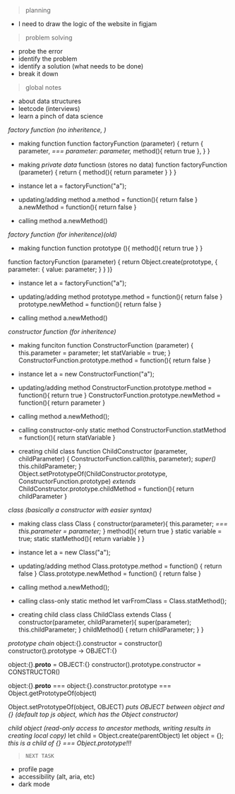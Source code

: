> planning
* I need to draw the logic of the website in figjam

> problem solving
* probe the error
* identify the problem
* identify a solution (what needs to be done)
* break it down

> global notes
* about data structures
* leetcode (interviews)
* learn a pinch of data science


*factory function (no inheritence, )* 
- making function
function factoryFunction (parameter) {
  return { 
    parameter, _=== parameter: parameter,_
    method(){ return true },
  } 
}

- making *private data* functiosn (stores no data)
function factoryFunction (parameter) {
  return { 
    method(){ return parameter }
  }
}

- instance
let a = factoryFunction("a");

- updating/adding method
a.method = function(){ return false }
a.newMethod = function(){ return false }

- calling method
a.newMethod()


*factory function (for inheritence)(old)* 
- making function
function prototype (){ 
  method(){
    return true
  }
}

function factoryFunction (parameter) {
  return Object.create(prototype, {
    parameter: {
      value: parameter;
    }
  }
)}

- instance
let a = factoryFunction("a");

- updating/adding method
prototype.method = function(){ return false }
prototype.newMethod = function(){ return false }

- calling method
a.newMethod()


*constructor function (for inheritence)*
- making funciton
function ConstructorFunction (parameter) {
  this.parameter = parameter;
  let statVariable = true;
}
ConstructorFunction.prototype.method = function(){ return false }

- instance
let a = new ConstructorFunction("a");

- updating/adding method
ConstructorFunction.prototype.method = function(){ return true }
ConstructorFunction.prototype.newMethod = function(){ return parameter }

- calling method
a.newMethod();

- calling constructor-only static method
ConstructorFunction.statMethod = function(){ return statVariable }

- creating child class
function ChildConstructor (parameter, childParameter) {
  ConstructorFunction.call(this, parameter); _super()_
  this.childParameter;
}
Object.setPrototypeOf(ChildConstructor.prototype, ConstructorFunction.prototype) _extends_
ChildConstructor.prototype.childMethod = function(){ return childParameter }


*class (basically a constructor with easier syntax)*
- making class
class Class {
  constructor(parameter){
    this.parameter; _=== this.parameter = parameter;_
  }
  method(){ return true }
  static variable = true;
  static statMethod(){ return variable }
}

- instance
let a = new Class("a");

- updating/adding method
Class.prototype.method = function() { return false }
Class.prototype.newMethod = function() { return false }

- calling method
a.newMethod();

- calling class-only static method
let varFromClass = Class.statMethod();

- creating child class
class ChildClass extends Class {
  constructor(parameter, childParameter){
    super(parameter);
    this.childParameter;
  }
  childMethod() {
    return childParameter;
  }
}

*prototype chain*
object:{}.constructor = constructor()
constructor().prototype -> OBJECT:{}

object:{}.__proto__ = OBJECT:{}
constructor().prototype.constructor = CONSTRUCTOR()

object:{}.__proto__ === 
object:{}.constructor.prototype === 
Object.getPrototypeOf(object)

Object.setPrototypeOf(object, OBJECT) _puts OBJECT between object and {} (default top js object, which has the Object constructor)_

*child object (read-only access to ancestor methods, writing results in creating local copy)*
let child = Object.create(parentObject)
let object = {}; _this is a child of {} === Object.prototype!!!_

> `NEXT TASK`
* profile page
* accessibility (alt, aria, etc)
* dark mode